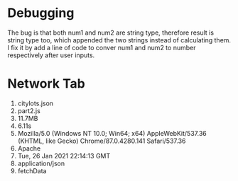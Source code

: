 # Debugging

The bug is that both num1 and num2 are string type, therefore result is string type too, which appended the two strings instead of calculating them.  
I fix it by add a line of code to conver num1 and num2 to number respectively after user inputs.  

# Network Tab

1. citylots.json
2. part2.js
3. 11.7MB
4. 6.11s
5. Mozilla/5.0 (Windows NT 10.0; Win64; x64) AppleWebKit/537.36 (KHTML, like Gecko) Chrome/87.0.4280.141 Safari/537.36
6. Apache
7. Tue, 26 Jan 2021 22:14:13 GMT
8. application/json
9. fetchData
